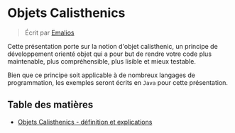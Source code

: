 # Objets Calisthenics

> Écrit par [Emalios](https://github.com/Emalios)

Cette présentation porte sur la notion d'objet calisthenic, un principe de développement orienté objet qui a pour but de rendre votre code plus maintenable, plus compréhensible, plus lisible et mieux testable. <br>

Bien que ce principe soit applicable à de nombreux langages de programmation, les exemples seront écrits en `Java` pour cette présentation.

## Table des matières

- [Objets Calisthenics - définition et explications](fr/CALISTHENICS_OBJECTS.MD)
